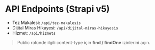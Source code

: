 # API Endpoints (Strapi v5)

- Tez Makalesi: `/api/tez-makalesis`
- Dijital Miras Hikayesi: `/api/dijital-miras-hikayesis`
- Hizmet: `/api/hizmets`

> Public rolünde ilgili content-type için **find / findOne** izinlerini açın.
